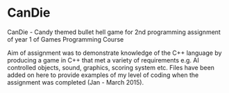 # CanDie
CanDie - Candy themed bullet hell game for 2nd programming assignment of year 1 of Games Programming Course

Aim of assignment was to demonstrate knowledge of the C++ language by producing a game in C++ that met a variety of
requirements e.g. AI controlled objects, sound, graphics, scoring system etc. Files have been added on here to provide
examples of my level of coding when the assignment was completed (Jan - March 2015).
